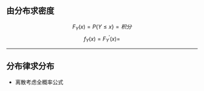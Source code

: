 ## 由分布求密度
$$
F_Y(x)=P\{Y \leqslant x\}=积分
$$
$$
f_Y(x)=F_Y^{\prime}(x)=
$$

-----------------------------------

## 分布律求分布

+ 离散考虑全概率公式
